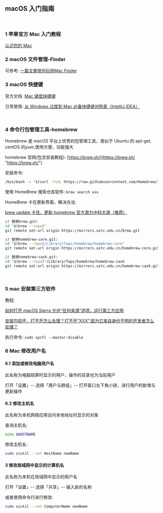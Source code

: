 ## macOS 入门指南  

​    



### 1 苹果官方 Mac 入门教程  

[认识您的 Mac](https://support.apple.com/zh-cn/explore/new-to-mac "https://support.apple.com/zh-cn/explore/new-to-mac")  



### 2 macOS 文件管理-Finder  

可参考: [一篇文章带你玩转Mac Finder](https://www.jianshu.com/p/6505ead00d59 "https://www.jianshu.com/p/6505ead00d59")  



### 3 macOS 快捷键  

官方文档: [Mac 键盘快捷键](https://support.apple.com/zh-cn/HT201236 "https://support.apple.com/zh-cn/HT201236")  

日常使用: [从 Windows 过度到 Mac 必备快捷键对照表（IntelliJ IDEA）](https://blog.csdn.net/qq_35246620/article/details/53992312 "https://blog.csdn.net/qq_35246620/article/details/53992312")  

​    

### 4 命令行包管理工具-homebrew  

Homebrew 是 macOS 平台上优秀的包管理工具，类似于 Ubuntu 的 apt-get, centOS 的yum,使用方便，功能强大  

homebrew 官网(包含安装教程): [https://brew.sh/](https://brew.sh/ "https://brew.sh/")  

安装命令:  

```bash
/bin/bash -c "$(curl -fsSL https://raw.githubusercontent.com/Homebrew/install/master/install.sh)"
```

使用 HomeBrew 搜索仓库软件: `brew search xxx`  

HomeBrew 卡在更新界面，解决办法:  

[brew update 卡住，更新 homebrew 官方源为中科大源（推荐）](https://my.oschina.net/u/4395911/blog/3305576 "https://my.oschina.net/u/4395911/blog/3305576")  

```bash
// 替换brew.git:
cd "$(brew --repo)"
git remote set-url origin https://mirrors.ustc.edu.cn/brew.git

// 替换homebrew-core.git:
cd "$(brew --repo)/Library/Taps/homebrew/homebrew-core"
git remote set-url origin https://mirrors.ustc.edu.cn/homebrew-core.git

// 替换homebrew-cask.git:
cd "$(brew --repo)"/Library/Taps/homebrew/homebrew-cask 
git remote set-url origin https://mirrors.ustc.edu.cn/homebrew-cask.git
```


​    


### 5 mac 安装第三方软件  

教程:  

[如何打开 macOS Sierra 允许“任何来源”选项，运行第三方应用](https://www.jianshu.com/p/d16060951236 "https://www.jianshu.com/p/d16060951236")  

[安装包损坏，打不开怎么处理？打不开“XXX”,因为它来自身份不明的开发者怎么处理？](http://mac.orsoon.com/news/187368.html "http://mac.orsoon.com/news/187368.html")  

执行命令: `sudo spctl --master-disable`  

### 6 Mac 修改用户名  

#### 6.1 添加或修改电脑用户名  

此名称为电脑锁屏时显示的用户，操作的目录也为当前用户  

打开「设置」-- 选择「用户与群组」-- 打开窗口左下角小锁，进行用户的新增与更新操作  

#### 6.2 修改主机名  

此名称为本机网络应用访问本地地址时显示的对象  

查询主机名:  

```bash
echo $HOSTNAME
```
修改主机名:  

```bash
sudo scutil --set HostName newName
```

#### 3 修改局域网中显示的计算机名  

此名称为本机在局域网中显示的用户名  

打开「设置」-- 选择「共享」-- 输入新的名称  

或者使用命令行进行修改:  

```bash
sudo scutil --set ComputerName newName
```

